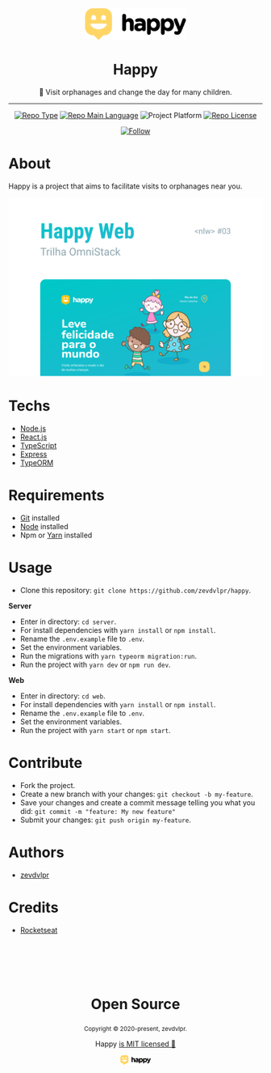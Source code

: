 <div align="center">
  <img src="/.github/logo.svg" width="200" />    
  <h1>Happy</h1>  
  <p>🧸 Visit orphanages and change the day for many children.</p>    
  <hr />    
  <p>
      <a href="https://rocketseat.com/"><img src="https://img.shields.io/badge/type-nlw-purple" alt="Repo Type" /></a>
      <a href="https://www.typescriptlang.org/"><img src="https://img.shields.io/badge/language-typescript-blue" alt="Repo Main Language" /></a>
      <img src="https://img.shields.io/badge/platform-web-blueviolet" alt="Project Platform" />                
      <a href="https://github.com/zevdvlpr/happy/tree/main/LICENSE"><img src="https://img.shields.io/github/license/zevdvlpr/happy?color=red&label=license" alt="Repo License" /></a>
  </p>     
  <p><a href="https://www.linkedin.com/in/zevdvlpr" target="_blank"><img src="https://img.shields.io/twitter/url?label=Connect%20%40zevdvlpr&logo=linkedin&url=https%3A%2F%2Fwww.twitter.com%2zevdvlpr%2F" alt="Follow" /></a><p>
</div>

# About

Happy is a project that aims to facilitate visits to orphanages near you.

<img src="/.github/cover.png" width="700" />

# Techs

- [Node.js](https://nodejs.org/en/)
- [React.js](https://reactjs.org/)
- [TypeScript](https://www.typescriptlang.org/)
- [Express](https://expressjs.com/pt-br/)
- [TypeORM](https://typeorm.io/#/)

# Requirements

- [Git](https://git-scm.com/) installed
- [Node](https://node.js.org/) installed
- Npm or [Yarn](https://yarnpkg.com/) installed

# Usage

- Clone this repository: `git clone https://github.com/zevdvlpr/happy`.

**Server**

- Enter in directory: `cd server`.
- For install dependencies with `yarn install` or `npm install`.
- Rename the `.env.example` file to `.env`.
- Set the environment variables.
- Run the migrations with `yarn typeorm migration:run`.
- Run the project with `yarn dev` or `npm run dev`.

**Web**

- Enter in directory: `cd web`.
- For install dependencies with `yarn install` or `npm install`.
- Rename the `.env.example` file to `.env`.
- Set the environment variables.
- Run the project with `yarn start` or `npm start`.

# Contribute

- Fork the project.
- Create a new branch with your changes: `git checkout -b my-feature`.
- Save your changes and create a commit message telling you what you did: `git commit -m "feature: My new feature"`
- Submit your changes: `git push origin my-feature`.

# Authors

- [zevdvlpr](https://github.com/zevdvlpr)

# Credits 

- [Rocketseat](https://youtube.com/rocketseat)

<br>
<br>
<br>
<br>

<div align="center">
  <h1>Open Source</h1>
  <sub>Copyright © 2020-present, zevdvlpr.</sub>
  <p>Happy <a href="https://github.com/zevdvlpr/happy/tree/main/LICENSE">is MIT licensed 💖</a></p>
  <img src="/.github/logo.svg" width="60" />
</div>
